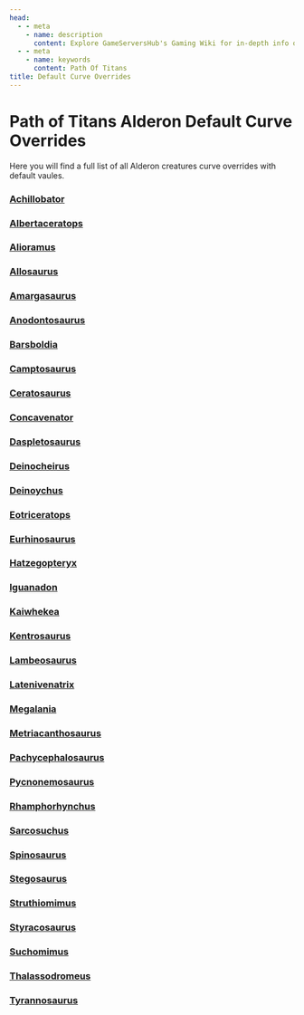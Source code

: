 ```yaml
---
head:
  - - meta
    - name: description
      content: Explore GameServersHub's Gaming Wiki for in-depth info on Path of Titans. Find details on gameplay, features, and updates for the ultimate dino MMO adventure! 
  - - meta
    - name: keywords
      content: Path Of Titans
title: Default Curve Overrides
---
```


# Path of Titans Alderon Default Curve Overrides

Here you will find a full list of all Alderon creatures curve overrides with default vaules.

### [Achillobator](./Path-of-Titans-Achillobator)

### [Albertaceratops](./Path-of-Titans-Albertaceratops)

### [Alioramus](./Path-of-Titans-Alioramus)

### [Allosaurus](./Path-of-Titans-Allosaurus)

### [Amargasaurus](./Path-of-Titans-Amargasaurus)

### [Anodontosaurus](./Path-of-Titans-Anodontosaurus)

### [Barsboldia](./Path-of-Titans-Barsboldia)

### [Camptosaurus](./Path-of-Titans-Camptosaurus)

### [Ceratosaurus](./Path-of-Titans-Ceratosaurus)

### [Concavenator](./Path-of-Titans-Concavenator)

### [Daspletosaurus](./Path-of-Titans-Daspletosaurus)

### [Deinocheirus](./Path-of-Titans-Deinocheirus)

### [Deinoychus](./Path-of-Titans-Deinonychus)

### [Eotriceratops](./Path-of-Titans-Eotriceratops)

### [Eurhinosaurus](./Path-of-Titans-Eurhinosaurus)

### [Hatzegopteryx](./Path-of-Titans-Hatzegopteryx)

### [Iguanadon](./Path-of-Titans-Iguanodon)

### [Kaiwhekea](./Path-of-Titans-Kaiwhekea)

### [Kentrosaurus](./Path-of-Titans-Kentrosaurus)

### [Lambeosaurus](./Path-of-Titans-Lambeosaurus)

### [Latenivenatrix](./Path-of-Titans-Latenivenatrix)

### [Megalania](./Path-of-Titans-Megalania)

### [Metriacanthosaurus](./Path-of-Titans-Metriacanthosaurus)

### [Pachycephalosaurus](./Path-of-Titans-Pachycephalosaurus)

### [Pycnonemosaurus](./Path-of-Titans-Pycnonemosaurus)

### [Rhamphorhynchus](./Path-of-Titans-Rhamphorhynchus)

### [Sarcosuchus](./Path-of-Titans-Sarcosuchus)

### [Spinosaurus](./Path-of-Titans-Spinosaurus)

### [Stegosaurus](./Path-of-Titans-Stegosaurus)

### [Struthiomimus](./Path-of-Titans-Struthiomimus)

### [Styracosaurus](./Path-of-Titans-Styracosaurus)

### [Suchomimus](./Path-of-Titans-Suchomimus)

### [Thalassodromeus](./Path-of-Titans-Thalassodromeus)

### [Tyrannosaurus](./Path-of-Titans-Tyrannosaurus)
